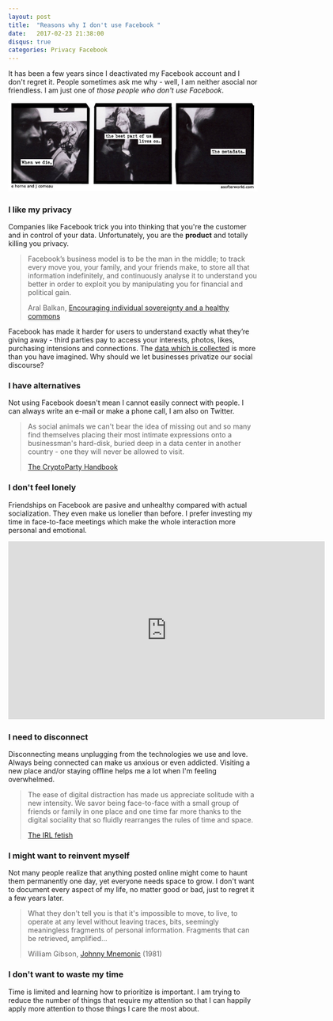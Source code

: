 ```yaml
---
layout: post
title:  "Reasons why I don't use Facebook "
date:   2017-02-23 21:38:00
disqus: true
categories: Privacy Facebook
---
```


It has been a few years since I deactivated my Facebook account and I don't regret it. People sometimes ask me why - well, I am neither asocial nor friendless. I am just one of _those people who don't use Facebook_.

<img src="/assets/images/metadata.jpg" class="center-image">

### I like my privacy
Companies like Facebook trick you into thinking that you're the customer and in control of your data. Unfortunately, you are the **product** and totally killing you privacy.
> Facebook’s business model is to be the man in the middle; to track every move you, your family, and your friends make, to store all that information indefinitely, and continuously analyse it to understand you better in order to exploit you by manipulating you for financial and political gain.
>
> Aral Balkan, [Encouraging individual sovereignty and a healthy commons](https://ar.al/notes/encouraging-individual-sovereignty-and-a-healthy-commons/)

Facebook has made it harder for users to understand exactly what they’re giving away - third parties pay to access your interests, photos, likes, purchasing intensions and connections. The [data which is collected](https://veekaybee.github.io/facebook-is-collecting-this/) is more than you have imagined. Why should we let businesses privatize our social discourse?

### I have alternatives
Not using Facebook doesn't mean I cannot easily connect with people. I can always write an e-mail or make a phone call, I am also on Twitter.
> As social animals we can't bear the idea of missing out and so many find themselves placing their most intimate expressions onto a businessman's hard-disk, buried deep in a data center in another country - one they will never be allowed to visit.
>
> [The CryptoParty Handbook](https://www.cryptoparty.in/learn/handbook)


### I don't feel lonely
Friendships on Facebook are pasive and unhealthy compared with actual socialization. They even make us lonelier than before. I prefer investing my time in face-to-face meetings which make the whole interaction more personal and emotional.
<iframe src="https://player.vimeo.com/video/70534716" width="640" height="360" frameborder="0" webkitallowfullscreen mozallowfullscreen allowfullscreen></iframe>

### I need to disconnect
Disconnecting means unplugging from the technologies we use and love. Always being connected can make us anxious or even addicted. Visiting a new place and/or staying offline helps me a lot when I'm feeling overwhelmed.
> The ease of digital distraction has made us appreciate solitude with a new intensity. We savor being face-to-face with a small group of friends or family in one place and one time far more thanks to the digital sociality that so fluidly rearranges the rules of time and space.
>
> [The IRL fetish](http://thenewinquiry.com/essays/the-irl-fetish/)

### I might want to reinvent myself
Not many people realize that anything posted online might come to haunt them permanently one day, yet everyone needs space to grow. I don't want to document every aspect of my life, no matter good or bad, just to regret it a few years later.
> What they don't tell you is that it's impossible to move, to live, to operate at any level without leaving traces, bits, seemingly meaningless fragments of personal information. Fragments that can be retrieved, amplified...
>
> William Gibson, [Johnny Mnemonic](https://en.wikipedia.org/wiki/Johnny_Mnemonic) (1981)

### I don't want to waste my time
Time is limited and learning how to prioritize is important. I am trying to reduce the number of things that require my attention so that I can happily apply more attention to those things I care the most about.
